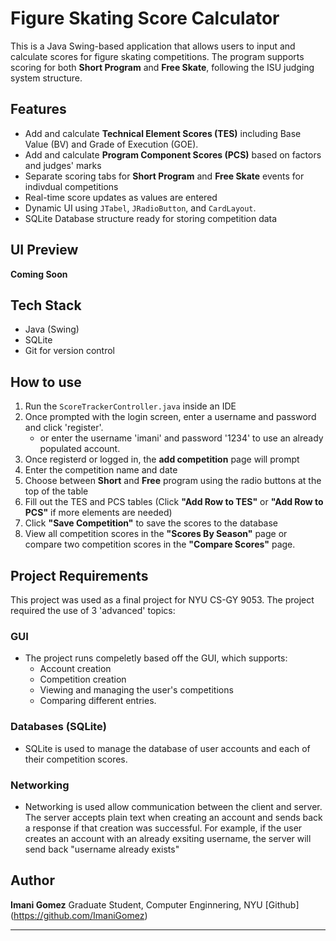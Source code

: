 # Figure Skating Score Calculator

This is a Java Swing-based application that allows users to input and calculate scores for figure skating competitions. The program supports scoring for both **Short Program** and **Free Skate**, following the ISU judging system structure.

## Features
 - Add and calculate **Technical Element Scores (TES)** including Base Value (BV) and Grade of Execution (GOE).
 - Add and calculate **Program Component Scores (PCS)** based on factors and judges' marks
 - Separate scoring tabs for **Short Program** and **Free Skate** events for indivdual competitions
 - Real-time score updates as values are entered
 - Dynamic UI using `JTabel`, `JRadioButton`, and `CardLayout`. 
 - SQLite Database structure ready for storing competition data 

## UI Preview
 **Coming Soon**

## Tech Stack
 - Java (Swing)
 - SQLite 
 - Git for version control

## How to use
1. Run the `ScoreTrackerController.java` inside an IDE
2. Once prompted with the login screen, enter a username and password and click 'register'.
   -  or enter the username 'imani' and password '1234' to use an already populated account. 
3. Once registerd or logged in, the **add competition** page will prompt 
4. Enter the competition name and date
5. Choose between **Short** and **Free** program using the radio buttons at the top of the table
6. Fill out the TES and PCS tables (Click **"Add Row to TES"** or **"Add Row to PCS"** if more elements are needed)
7. Click **"Save Competition"** to save the scores to the database
8. View all competition scores in the **"Scores By Season"** page or compare two competition scores in the **"Compare Scores"** page. 

## Project Requirements
This project was used as a final project for NYU CS-GY 9053.
The project required the use of 3 'advanced' topics: 
### GUI
- The project runs compeletly based off the GUI, which supports: 
	- Account creation
	- Competition creation
	- Viewing and managing the user's competitions
	- Comparing different entries. 
### Databases (SQLite)
- SQLite is used to manage the database of user accounts and each of their competition scores. 
### Networking
- Networking is used allow communication between the client and server. The server accepts plain text when creating an account and sends back a response if that creation was successful. For example, if the user creates an account with an already exsiting username, the server will send back "username already exists"


## Author

 **Imani Gomez**
Graduate Student, Computer Enginnering, NYU
[Github] (https://github.com/ImaniGomez)

---
